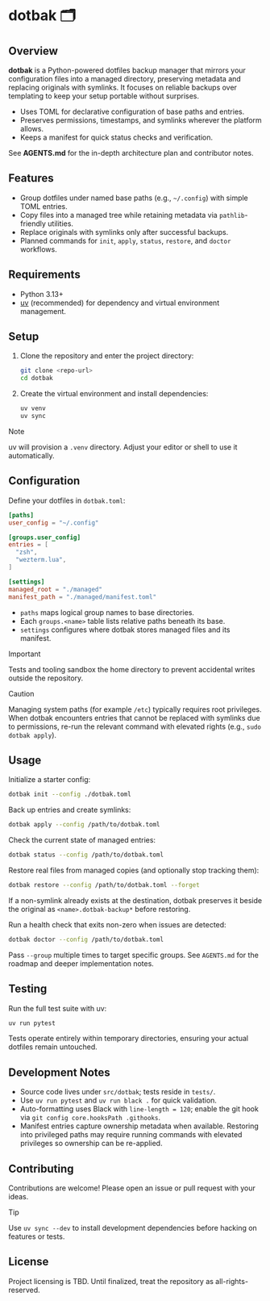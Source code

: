 # dotbak 🗂️

## Overview
**dotbak** is a Python-powered dotfiles backup manager that mirrors your configuration files into a managed directory, preserving metadata and replacing originals with symlinks. It focuses on reliable backups over templating to keep your setup portable without surprises.

- Uses TOML for declarative configuration of base paths and entries.
- Preserves permissions, timestamps, and symlinks wherever the platform allows.
- Keeps a manifest for quick status checks and verification.

See **AGENTS.md** for the in-depth architecture plan and contributor notes.

## Features
- Group dotfiles under named base paths (e.g., `~/.config`) with simple TOML entries.
- Copy files into a managed tree while retaining metadata via `pathlib`-friendly utilities.
- Replace originals with symlinks only after successful backups.
- Planned commands for `init`, `apply`, `status`, `restore`, and `doctor` workflows.

## Requirements
- Python 3.13+
- [uv](https://github.com/astral-sh/uv) (recommended) for dependency and virtual environment management.

## Setup
1. Clone the repository and enter the project directory:
   ```sh
   git clone <repo-url>
   cd dotbak
   ```

2. Create the virtual environment and install dependencies:
   ```sh
   uv venv
   uv sync
   ```

> [!NOTE]
> uv will provision a `.venv` directory. Adjust your editor or shell to use it automatically.

## Configuration
Define your dotfiles in `dotbak.toml`:

```toml
[paths]
user_config = "~/.config"

[groups.user_config]
entries = [
  "zsh",
  "wezterm.lua",
]

[settings]
managed_root = "./managed"
manifest_path = "./managed/manifest.toml"
```

- `paths` maps logical group names to base directories.
- Each `groups.<name>` table lists relative paths beneath its base.
- `settings` configures where dotbak stores managed files and its manifest.

> [!IMPORTANT]
> Tests and tooling sandbox the home directory to prevent accidental writes outside the repository.

> [!CAUTION]
> Managing system paths (for example `/etc`) typically requires root privileges. When dotbak encounters entries that cannot be replaced with symlinks due to permissions, re-run the relevant command with elevated rights (e.g., `sudo dotbak apply`).

## Usage
Initialize a starter config:

```sh
dotbak init --config ./dotbak.toml
```

Back up entries and create symlinks:

```sh
dotbak apply --config /path/to/dotbak.toml
```

Check the current state of managed entries:

```sh
dotbak status --config /path/to/dotbak.toml
```

Restore real files from managed copies (and optionally stop tracking them):

```sh
dotbak restore --config /path/to/dotbak.toml --forget
```

If a non-symlink already exists at the destination, dotbak preserves it beside the original as `<name>.dotbak-backup*` before restoring.

Run a health check that exits non-zero when issues are detected:

```sh
dotbak doctor --config /path/to/dotbak.toml
```

Pass `--group` multiple times to target specific groups. See `AGENTS.md` for the roadmap and deeper implementation notes.

## Testing
Run the full test suite with uv:

```sh
uv run pytest
```

Tests operate entirely within temporary directories, ensuring your actual dotfiles remain untouched.

## Development Notes
- Source code lives under `src/dotbak`; tests reside in `tests/`.
- Use `uv run pytest` and `uv run black .` for quick validation.
- Auto-formatting uses Black with `line-length = 120`; enable the git hook via `git config core.hooksPath .githooks`.
- Manifest entries capture ownership metadata when available. Restoring into privileged paths may require running commands with elevated privileges so ownership can be re-applied.

## Contributing
Contributions are welcome! Please open an issue or pull request with your ideas.

> [!TIP]
> Use `uv sync --dev` to install development dependencies before hacking on features or tests.

## License
Project licensing is TBD. Until finalized, treat the repository as all-rights-reserved.
